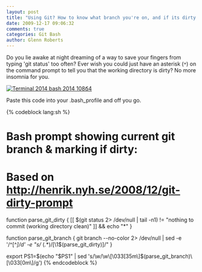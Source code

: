 ```yaml
---
layout: post
title: "Using Git? How to know what branch you're on, and if its dirty."
date: 2009-12-17 09:06:32
comments: true
categories: Git Bash
author: Glenn Roberts
---
```


Do you lie awake at night dreaming of a way to save your fingers from typing 'git status' too often? Ever wish you could just have an asterisk (`*`) on the command prompt to tell you that the working directory is dirty? No more insomnia for you.

[![Terminal 2014 bash 2014 108ճ4](http://img.skitch.com/20091217-efbap1ndi2ttnyf88hkg4fstxg.preview.jpg)](http://skitch.com/glennr/ncyku/terminal-bash-108x34)

Paste this code into your .bash_profile and off you go.

{% codeblock lang:sh %}
# Bash prompt showing current git branch & marking if dirty:
# Based on http://henrik.nyh.se/2008/12/git-dirty-prompt

function parse_git_dirty {
  [[ $(git status 2> /dev/null | tail -n1) != "nothing to commit (working directory clean)" ]] && echo "*"
}

function parse_git_branch {
  git branch --no-color 2> /dev/null | sed -e '/^[^*]/d' -e "s/* \(.*\)/[\1$(parse_git_dirty)]/"
}

export PS1=$(echo "$PS1" | sed 's/\\w/\\w\\[\\033[35m\\]$(parse_git_branch)\\[\\033[0m\\]/g')
{% endcodeblock %}
